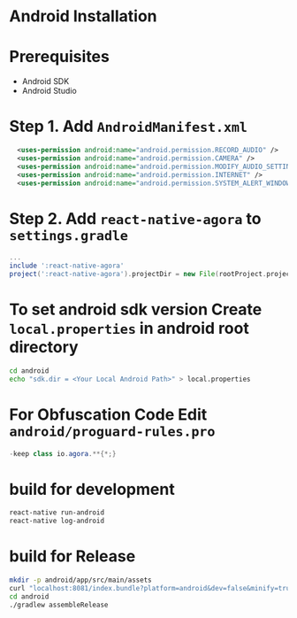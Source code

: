 # Android Installation

# Prerequisites
* Android SDK
* Android Studio

# Step 1. Add `AndroidManifest.xml`
```xml
  <uses-permission android:name="android.permission.RECORD_AUDIO" />
  <uses-permission android:name="android.permission.CAMERA" />
  <uses-permission android:name="android.permission.MODIFY_AUDIO_SETTINGS" />
  <uses-permission android:name="android.permission.INTERNET" />
  <uses-permission android:name="android.permission.SYSTEM_ALERT_WINDOW"/>
```

# Step 2. Add `react-native-agora` to `settings.gradle`
```groovy
...
include ':react-native-agora'
project(':react-native-agora').projectDir = new File(rootProject.projectDir, '../node_modules/react-native-agora/android')
```

# To set android sdk version Create `local.properties` in android root directory
```bash
cd android
echo "sdk.dir = <Your Local Android Path>" > local.properties
```

# For Obfuscation Code Edit `android/proguard-rules.pro`
```java
-keep class io.agora.**{*;}
```

# build for development
```bash
react-native run-android
react-native log-android
```

# build for Release
```bash
mkdir -p android/app/src/main/assets
curl "localhost:8081/index.bundle?platform=android&dev=false&minify=true" -o "android/app/src/main/assets/index.android.bundle"
cd android
./gradlew assembleRelease

```